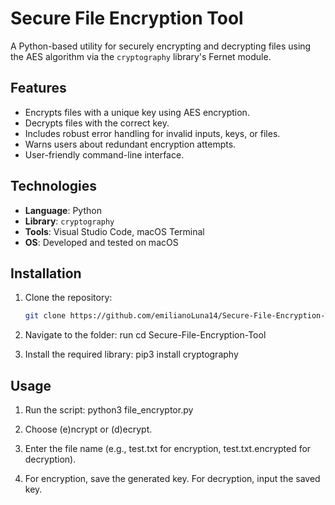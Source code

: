 # Secure File Encryption Tool

A Python-based utility for securely encrypting and decrypting files using the AES algorithm via the `cryptography` library's Fernet module.

## Features
- Encrypts files with a unique key using AES encryption.
- Decrypts files with the correct key.
- Includes robust error handling for invalid inputs, keys, or files.
- Warns users about redundant encryption attempts.
- User-friendly command-line interface.

## Technologies
- **Language**: Python
- **Library**: `cryptography`
- **Tools**: Visual Studio Code, macOS Terminal
- **OS**: Developed and tested on macOS

## Installation
1. Clone the repository:
   ```bash
   git clone https://github.com/emilianoLuna14/Secure-File-Encryption-Tool.git

2. Navigate to the folder:
   run cd Secure-File-Encryption-Tool

3. Install the required library:
   pip3 install cryptography

## Usage
1. Run the script:
   python3 file_encryptor.py
   
2. Choose (e)ncrypt or (d)ecrypt.

3. Enter the file name (e.g., test.txt for encryption, test.txt.encrypted for decryption).

4. For encryption, save the generated key. For decryption, input the saved key.

